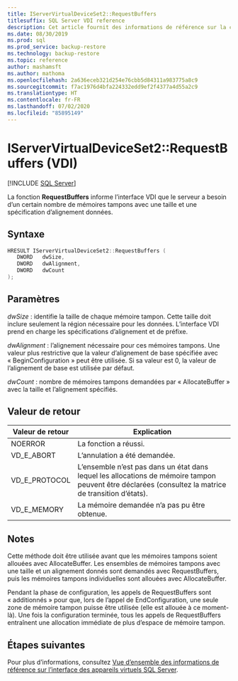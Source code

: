 ```yaml
---
title: IServerVirtualDeviceSet2::RequestBuffers
titlesuffix: SQL Server VDI reference
description: Cet article fournit des informations de référence sur la commande IServerVirtualDeviceSet2::RequestBuffers.
ms.date: 08/30/2019
ms.prod: sql
ms.prod_service: backup-restore
ms.technology: backup-restore
ms.topic: reference
author: mashamsft
ms.author: mathoma
ms.openlocfilehash: 2a636eceb321d254e76cbb5d84311a983775a8c9
ms.sourcegitcommit: f7ac1976d4bfa224332edd9ef2f4377a4d55a2c9
ms.translationtype: HT
ms.contentlocale: fr-FR
ms.lasthandoff: 07/02/2020
ms.locfileid: "85895149"
---
```

# <a name="iservervirtualdeviceset2requestbuffers-vdi"></a>IServerVirtualDeviceSet2::RequestBuffers (VDI)

[!INCLUDE [SQL Server](../../../includes/applies-to-version/sqlserver.md)]

La fonction **RequestBuffers** informe l’interface VDI que le serveur a besoin d’un certain nombre de mémoires tampons avec une taille et une spécification d’alignement données.

## <a name="syntax"></a>Syntaxe

```c
HRESULT IServerVirtualDeviceSet2::RequestBuffers (
   DWORD   dwSize,
   DWORD   dwAlignment,
   DWORD   dwCount
);
```

## <a name="parameters"></a>Paramètres

*dwSize* : identifie la taille de chaque mémoire tampon. Cette taille doit inclure seulement la région nécessaire pour les données. L’interface VDI prend en charge les spécifications d’alignement et de préfixe.

*dwAlignment* : l’alignement nécessaire pour ces mémoires tampons. Une valeur plus restrictive que la valeur d’alignement de base spécifiée avec « BeginConfiguration » peut être utilisée. Si sa valeur est 0, la valeur de l’alignement de base est utilisée par défaut.

*dwCount* : nombre de mémoires tampons demandées par « AllocateBuffer » avec la taille et l’alignement spécifiés.

## <a name="return-value"></a>Valeur de retour

|Valeur de retour | Explication |
|---|---|
| NOERROR | La fonction a réussi. |
| VD_E_ABORT | L’annulation a été demandée. |
| VD_E_PROTOCOL | L’ensemble n’est pas dans un état dans lequel les allocations de mémoire tampon peuvent être déclarées (consultez la matrice de transition d’états). |
| VD_E_MEMORY | La mémoire demandée n’a pas pu être obtenue. |

## <a name="remarks"></a>Notes

Cette méthode doit être utilisée avant que les mémoires tampons soient allouées avec AllocateBuffer. Les ensembles de mémoires tampons avec une taille et un alignement donnés sont demandés avec RequestBuffers, puis les mémoires tampons individuelles sont allouées avec AllocateBuffer.

Pendant la phase de configuration, les appels de RequestBuffers sont « additionnés » pour que, lors de l’appel de EndConfiguration, une seule zone de mémoire tampon puisse être utilisée (elle est allouée à ce moment-là). Une fois la configuration terminée, tous les appels de RequestBuffers entraînent une allocation immédiate de plus d’espace de mémoire tampon.

## <a name="next-steps"></a>Étapes suivantes

Pour plus d’informations, consultez [Vue d’ensemble des informations de référence sur l’interface des appareils virtuels SQL Server](reference-virtual-device-interface.md).